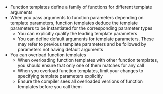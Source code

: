 * Function templates define a family of functions for different template arguments
* When you pass arguments to function parameters depending on template parameters, function templates deduce the template parameters to be instantiated for the corresponding parameter types
    * You can explicitly qualify the leading template parameters
    * You can define default arguments for template parameters. These may refer to previous template parameters and be followed by parameters not having default arguments
* You can overload function templates
    * When overloading function templates with other function templates, you should ensure that only one of them matches for any call
    * When you overload function templates, limit your changes to specifying template parameters explicitly
    * Ensure the compiler sees all overloaded versions of function templates before you call them
